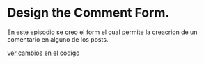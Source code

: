 
# Design the Comment Form. 

En este episodio se creo el form el cual permite la creacrion de un comentario en alguno de los posts.

[ver cambios en el codigo]()